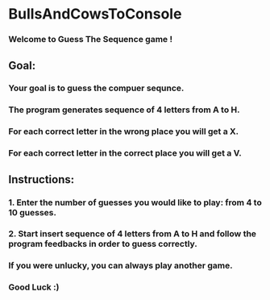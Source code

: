 # BullsAndCowsToConsole

### Welcome to Guess The Sequence game !
## Goal:
### Your goal is to guess the compuer sequnce.
### The program generates sequence of 4 letters from A to H.
### For each correct letter in the wrong place you will get a X.
### For each correct letter in the correct place you will get a V.

## Instructions: 
### 1. Enter the number of guesses you would like to play: from 4 to 10 guesses.
### 2. Start insert sequence of 4 letters from A to H and follow the program feedbacks in order to guess correctly.
### If you were unlucky, you can always play another game.

### Good Luck :)

